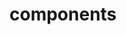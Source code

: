 <!-- Space: SlidesIacChallenger -->
<!-- Parent: Project -->
<!-- Title: Components -->

<!-- Label: SlidesIacChallenger -->
<!-- Label: Project -->
<!-- Label: Components -->
<!-- Include: docs/disclaimer.md -->
<!-- Include: ac:toc -->

# components
